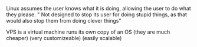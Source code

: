 Linux assumes the user knows what it is doing, allowing the user to do what they please.
" Not designed to stop its user for doing stupid things, as that would also stop them from doing clever things"

VPS is a virtual machine runs its own copy of an OS
(they are much cheaper)
(very customizeable)
(easily scalable)

